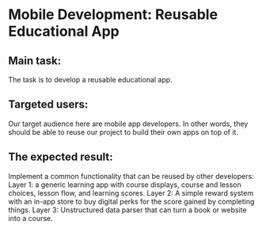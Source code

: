 # Mobile Development: Reusable Educational App

## Main task:
The task is to develop a reusable educational app. 

## Targeted users:
Our target audience here are mobile app developers. In other words, they should be able to reuse our project to build their own apps on top of it.

## The expected result:
Implement a common functionality that can be reused by other developers:
Layer 1: a generic learning app with course displays, course and lesson choices, lesson flow, and learning scores.
Layer 2: A simple reward system with an in-app store to buy digital perks for the score gained by completing things.
Layer 3: Unstructured data parser that can turn a book or website into a course.

